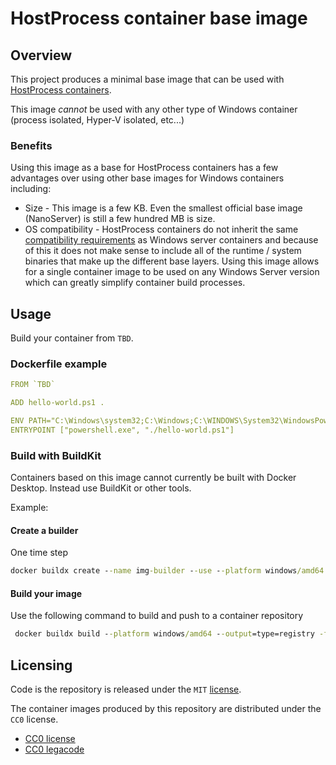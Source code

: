 # HostProcess container base image

## Overview

This project produces a minimal base image that can be used with [HostProcess containers](https://kubernetes.io/docs/tasks/configure-pod-container/create-hostprocess-pod/).

This image *cannot* be used with any other type of Windows container (process isolated, Hyper-V isolated, etc...)

### Benefits

Using this image as a base for HostProcess containers has a few advantages over using other base images for Windows containers including:

- Size - This image is a few KB. Even the smallest official base image (NanoServer) is still a few hundred MB is size.
- OS compatibility - HostProcess containers do not inherit the same [compatibility requirements](https://docs.microsoft.com/virtualization/windowscontainers/deploy-containers/version-compatibility) as Windows server containers and because of this it does not make sense to include all of the runtime / system binaries that make up the different base layers. Using this image allows for a single container image to be used on any Windows Server version which can greatly simplify container build processes.

## Usage

Build your container from `TBD`.

### Dockerfile example

```yaml
FROM `TBD`

ADD hello-world.ps1 .

ENV PATH="C:\Windows\system32;C:\Windows;C:\WINDOWS\System32\WindowsPowerShell\v1.0\;"
ENTRYPOINT ["powershell.exe", "./hello-world.ps1"]
```

### Build with BuildKit

Containers based on this image cannot currently be built with Docker Desktop.
Instead use BuildKit or other tools.

Example:

#### Create a builder

One time step

```cmd
docker buildx create --name img-builder --use --platform windows/amd64
```

#### Build your image

Use the following command to build and push to a container repository

```cmd
 docker buildx build --platform windows/amd64 --output=type=registry -f {Dockerfile} -t {ImageTag} .
```

## Licensing

Code is the repository is released under the `MIT` [license](/LICENSE).

The container images produced by this repository are distributed under the `CC0` license.

- [CC0 license](/cc0-license.txt)
- [CC0 legacode](/cc0-legalcode.txt)
